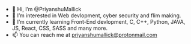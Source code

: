 - 👋 Hi, I’m @PriyanshuMallick
- 👀 I’m interested in Web devlopment, cyber security and flim making.
- 🌱 I’m currently learning Front-End devlopment, C, C++, Python, JAVA, JS, React, CSS, SASS and many more.
- 📫 You can reach me at priyanshumallick@protonmail.com


<!--- - 💞️ I’m looking to collaborate on ... --->
<!---
PriyanshuMallick/PriyanshuMallick is a ✨ special ✨ repository because its `README.md` (this file) appears on your GitHub profile.
You can click the Preview link to take a look at your changes.
--->
